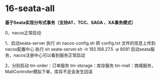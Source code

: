 # 16-seata-all
**基于Seata实现分布式事务（支持AT、TCC、SAGA 、XA事务模式）**

0、nacos正常启动

1、启动seata-server
    执行 sh nacos-config.sh 把 config.txt 文件的信息上传到nacos配置中心
    执行 sh seata-server.sh -h 192.168.27.5 -p 8091 启动seata服务，nacos注册中心可以看到服务正常启动

2、分别启动 
    tm-order：订单服务
    tm-storage：库存服务
    tm-mall：商城服务，MallController模拟下单，库存不足会发生回滚
